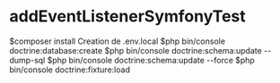 # addEventListenerSymfonyTest

$composer install
Creation de .env.local
$php bin/console doctrine:database:create
$php bin/console doctrine:schema:update --dump-sql
$php bin/console doctrine:schema:update --force
$php bin/console doctrine:fixture:load
